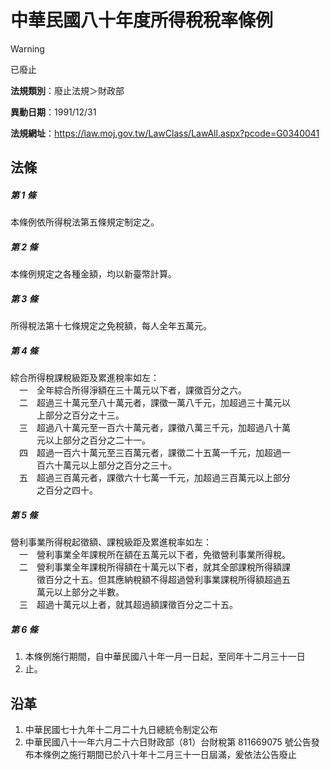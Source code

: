 # 中華民國八十年度所得稅稅率條例
> [!WARNING]
> 已廢止

**法規類別**：廢止法規＞財政部

**異動日期**：1991/12/31  

**法規網址**：https://law.moj.gov.tw/LawClass/LawAll.aspx?pcode=G0340041



## 法條
##### 第 1 條
本條例依所得稅法第五條規定制定之。

##### 第 2 條
本條例規定之各種金額，均以新臺幣計算。

##### 第 3 條
所得稅法第十七條規定之免稅額，每人全年五萬元。

##### 第 4 條
綜合所得稅課稅級距及累進稅率如左：  
　一　全年綜合所得淨額在三十萬元以下者，課徵百分之六。  
　二　超過三十萬元至八十萬元者，課徵一萬八千元，加超過三十萬元以  
　　　上部分之百分之十三。  
　三　超過八十萬元至一百六十萬元者，課徵八萬三千元，加超過八十萬  
　　　元以上部分之百分之二十一。  
　四　超過一百六十萬元至三百萬元者，課徵二十五萬一千元，加超過一  
　　　百六十萬元以上部分之百分之三十。  
　五　超過三百萬元者，課徵六十七萬一千元，加超過三百萬元以上部分  
　　　之百分之四十。

##### 第 5 條
營利事業所得稅起徵額、課稅級距及累進稅率如左：  
　一　營利事業全年課稅所在額在五萬元以下者，免徵營利事業所得稅。  
　二　營利事業全年課稅所得額在十萬元以下者，就其全部課稅所得額課  
　　　徵百分之十五。但其應納稅額不得超過營利事業課稅所得額超過五  
　　　萬元以上部分之半數。  
　三　超過十萬元以上者，就其超過額課徵百分之二十五。

##### 第 6 條
1. 本條例施行期間，自中華民國八十年一月一日起，至同年十二月三十一日
1. 止。

## 沿革
1. 中華民國七十九年十二月二十九日總統令制定公布
1. 中華民國八十一年六月二十六日財政部（81）台財稅第 811669075  號公告發布本條例之施行期間已於八十年十二月三十一日屆滿，爰依法公告廢止
